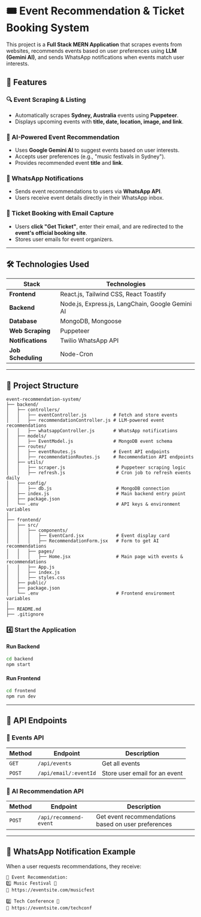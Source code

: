 # 🎟 Event Recommendation & Ticket Booking System  

This project is a **Full Stack MERN Application** that scrapes events from websites, recommends events based on user preferences using **LLM (Gemini AI)**, and sends WhatsApp notifications when events match user interests.  

## 🚀 Features  

### **🔍 Event Scraping & Listing**  
- Automatically scrapes **Sydney, Australia** events using **Puppeteer**.  
- Displays upcoming events with **title, date, location, image, and link**.  

### **🤖 AI-Powered Event Recommendation**  
- Uses **Google Gemini AI** to suggest events based on user interests.  
- Accepts user preferences (e.g., "music festivals in Sydney").  
- Provides recommended event **title** and **link**.  

### **📩 WhatsApp Notifications**  
- Sends event recommendations to users via **WhatsApp API**.  
- Users receive event details directly in their WhatsApp inbox.  

### **🛒 Ticket Booking with Email Capture**  
- Users **click "Get Ticket"**, enter their email, and are redirected to the **event's official booking site**.  
- Stores user emails for event organizers.  

---

## **🛠 Technologies Used**  

| Stack    | Technologies |
|----------|-------------|
| **Frontend**  | React.js, Tailwind CSS, React Toastify |
| **Backend**   | Node.js, Express.js, LangChain, Google Gemini AI |
| **Database**  | MongoDB, Mongoose |
| **Web Scraping** | Puppeteer |
| **Notifications** | Twilio WhatsApp API |
| **Job Scheduling** | Node-Cron |

---

## **📁 Project Structure**  

```plaintext
event-recommendation-system/
├── backend/
│   ├── controllers/
│   │   ├── eventController.js          # Fetch and store events
│   │   ├── recommendationController.js # LLM-powered event recommendations
│   │   ├── whatsappController.js       # WhatsApp notifications
│   ├── models/
│   │   ├── EventModel.js               # MongoDB event schema
│   ├── routes/
│   │   ├── eventRoutes.js              # Event API endpoints
│   │   ├── recommendationRoutes.js     # Recommendation API endpoints
│   ├── utils/
│   │   ├── scraper.js                   # Puppeteer scraping logic
│   │   ├── refresh.js                   # Cron job to refresh events daily
│   ├── config/
│   │   ├── db.js                        # MongoDB connection
│   ├── index.js                         # Main backend entry point
│   ├── package.json
│   └── .env                             # API keys & environment variables
│
├── frontend/
│   ├── src/
│   │   ├── components/
│   │   │   ├── EventCard.jsx            # Event display card
│   │   │   ├── RecommendationForm.jsx   # Form to get AI recommendations
│   │   ├── pages/
│   │   │   ├── Home.jsx                 # Main page with events & recommendations
│   │   ├── App.js
│   │   ├── index.js
│   │   ├── styles.css
│   ├── public/
│   ├── package.json
│   └── .env                             # Frontend environment variables
│
├── README.md
├── .gitignore
```




### **4️⃣ Start the Application**  

#### **Run Backend**
```sh
cd backend
npm start
```

#### **Run Frontend**
```sh
cd frontend
npm run dev
```

---

## **📡 API Endpoints**  

### **📌 Events API**  
| Method | Endpoint | Description |
|--------|---------|-------------|
| `GET` | `/api/events` | Get all events |
| `POST` | `/api/email/:eventId` | Store user email for an event |

### **📌 AI Recommendation API**  
| Method | Endpoint | Description |
|--------|---------|-------------|
| `POST` | `/api/recommend-event` | Get event recommendations based on user preferences |

---

## **📢 WhatsApp Notification Example**  
When a user requests recommendations, they receive:  
```
🎉 Event Recommendation:
1️⃣ Music Festival 🎵
🔗 https://eventsite.com/musicfest

2️⃣ Tech Conference 🏢
🔗 https://eventsite.com/techconf
```



